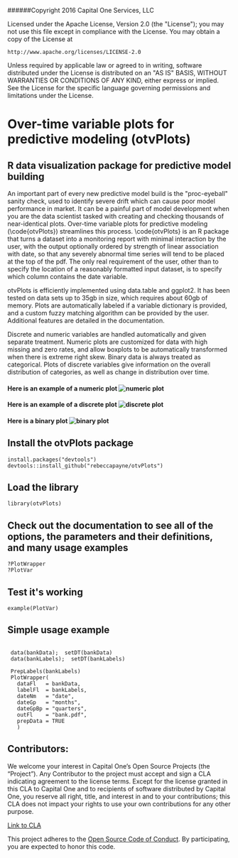 ######Copyright 2016 Capital One Services, LLC

Licensed under the Apache License, Version 2.0 (the "License"); you may not use
this file except in compliance with the License.  You may obtain a copy of the
License at

    http://www.apache.org/licenses/LICENSE-2.0

Unless required by applicable law or agreed to in writing, software
distributed under the License is distributed on an "AS IS" BASIS,
WITHOUT WARRANTIES OR CONDITIONS OF ANY KIND, either express or implied.
See the License for the specific language governing permissions and limitations under the License. 

# Over-time variable plots for predictive modeling (otvPlots)

## R data visualization package for predictive model building 

An important part of every new predictive model build is the "proc-eyeball" sanity check, used to identify severe drift which can cause poor model performance in market. It can be a painful part of model development when you are the data scientist tasked with creating and checking thousands of near-identical plots. Over-time variable plots for predictive modeling (\code{otvPlots}) streamlines this process. \code{otvPlots} is an R package that turns a dataset into a monitoring report with minimal interaction by the user, with the output optionally ordered by strength of linear association with date, so that any severely abnormal time series will tend to be placed at the top of the pdf. The only real requirement of the user, other than to specify the location of a reasonably formatted input dataset, is to specify which column contains the date variable. 

otvPlots is efficiently implemented using data.table and ggplot2. It has been tested on data sets up to 35gb in size, which requires about 60gb of memory. Plots are automatically labeled if a variable dictionary is provided, and a custom fuzzy matching algorithm can be provided by the user. Additional features are detailed in the documentation.

Discrete and numeric variables are handled automatically and given separate treatment. Numeric plots are customized for data with high missing and zero rates, and allow boxplots to be automatically transformed when there is extreme right skew. Binary data is always treated as categorical. Plots of discrete variables give information on the overall distribution of categories, as well as change in distribution over time. 


#### Here is an example of a numeric plot ![numeric plot](https://github.com/rebeccapayne/otvPlots/blob/master/vignettes/Figs/cntns_ex.png)

#### Here is an example of a discrete plot ![discrete plot](https://github.com/rebeccapayne/otvPlots/blob/master/vignettes/Figs/dscrt_ex.png)

#### Here is a binary plot ![binary plot](https://github.com/rebeccapayne/otvPlots/blob/master/vignettes/Figs/bin_ex.png)


## Install the otvPlots package

```
install.packages("devtools")
devtools::install_github("rebeccapayne/otvPlots")
```

## Load the library

```
library(otvPlots)
```

## Check out the documentation to see all of the options, the parameters and their definitions, and many usage examples
```
?PlotWrapper
?PlotVar
```

## Test it's working
```
example(PlotVar)
```

## Simple usage example
```

 data(bankData);  setDT(bankData)
 data(bankLabels);  setDT(bankLabels)
 
 PrepLabels(bankLabels)
 PlotWrapper(
   dataFl   = bankData, 
   labelFl  = bankLabels, 
   dateNm   = "date", 
   dateGp   = "months", 
   dateGpBp = "quarters", 
   outFl    = "bank.pdf", 
   prepData = TRUE
   )

```

## Contributors:
We welcome your interest in Capital One’s Open Source Projects (the “Project”). Any Contributor to the project must accept and sign a CLA indicating agreement to the license terms. Except for the license granted in this CLA to Capital One and to recipients of software distributed by Capital One, you reserve all right, title, and interest in and to your contributions; this CLA does not impact your rights to use your own contributions for any other purpose.

[Link to CLA](https://docs.google.com/forms/d/19LpBBjykHPox18vrZvBbZUcK6gQTj7qv1O5hCduAZFU/viewform)

This project adheres to the [Open Source Code of Conduct](https://developer.capitalone.com/single/code-of-conduct/). By participating, you are expected to honor this code.

